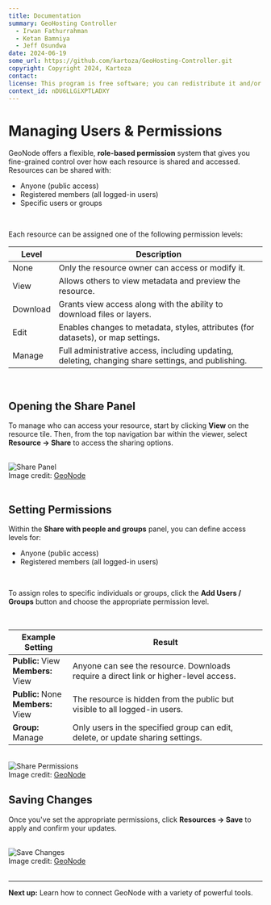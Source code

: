 ```yaml
---
title: Documentation
summary: GeoHosting Controller
  - Irwan Fathurrahman
  - Ketan Bamniya
  - Jeff Osundwa
date: 2024-06-19
some_url: https://github.com/kartoza/GeoHosting-Controller.git
copyright: Copyright 2024, Kartoza
contact:
license: This program is free software; you can redistribute it and/or modify it under the terms of the GNU Affero General Public License as published by the Free Software Foundation; either version 3 of the License, or (at your option) any later version.
context_id: nDU6LLGiXPTLADXY
---
```


# Managing Users & Permissions

GeoNode offers a flexible, **role-based permission** system that gives you fine-grained control over how each resource is shared and accessed. Resources can be shared with:

- Anyone (public access)
- Registered members (all logged-in users)
- Specific users or groups

<br>

Each resource can be assigned one of the following permission levels:

<table class="my-table-style">
  <thead>
    <tr>
      <th>Level</th>
      <th>Description</th>
    </tr>
  </thead>
  <tbody>
    <tr>
      <td>None</td>
      <td>Only the resource owner can access or modify it.</td>
    </tr>
    <tr>
      <td>View</td>
      <td>Allows others to view metadata and preview the resource.</td>
    </tr>
    <tr>
      <td>Download</td>
      <td>Grants view access along with the ability to download files or layers.</td>
    </tr>
    <tr>
      <td>Edit</td>
      <td>Enables changes to metadata, styles, attributes (for datasets), or map settings.</td>
    </tr>
    <tr>
      <td>Manage</td>
      <td>Full administrative access, including updating, deleting, changing share settings, and publishing.</td>
    </tr>
  </tbody>
</table>

<br>

## Opening the Share Panel

To manage who can access your resource, start by clicking **View** on the resource tile. Then, from the top navigation bar within the viewer, select **Resource → Share** to access the sharing options. 

<br>

<div class="image-with-caption">
  <img src="../../img/geonode-img-11-9.png" alt="Share Panel">
  <div class="caption">
    Image credit: <a href="https://geonode.org/" target="_blank">GeoNode</a>
  </div>
</div>

<br>

## Setting Permissions

Within the **Share with people and groups** panel, you can define access levels for:

- Anyone (public access)
- Registered members (all logged-in users)

<br>

To assign roles to specific individuals or groups, click the **Add Users / Groups** button and choose the appropriate permission level.

<br>

<table class="my-table-style">
  <thead>
    <tr>
      <th>Example Setting</th>
      <th>Result</th>
    </tr>
  </thead>
  <tbody>
    <tr>
      <td>
        <strong>Public:</strong> View<br>
        <strong>Members:</strong> View
      </td>
      <td>
        Anyone can see the resource. Downloads require a direct link or higher-level access.
      </td>
    </tr>
    <tr>
      <td>
        <strong>Public:</strong> None<br>
        <strong>Members:</strong> View
      </td>
      <td>
        The resource is hidden from the public but visible to all logged-in users.
      </td>
    </tr>
    <tr>
      <td>
        <strong>Group:</strong> Manage
      </td>
      <td>
        Only users in the specified group can edit, delete, or update sharing settings.
      </td>
    </tr>
  </tbody>
</table>

<br>

<div class="image-with-caption">
  <img src="../../img/geonode-img-11-10.png" alt="Share Permissions">
  <div class="caption">
    Image credit: <a href="https://geonode.org/" target="_blank">GeoNode</a>
  </div>
</div>

## Saving Changes

Once you've set the appropriate permissions, click **Resources → Save** to apply and confirm your updates.

<br>

<div class="image-with-caption">
  <img src="../../img/geonode-img-11-11.png" alt="Save Changes">
  <div class="caption">
    Image credit: <a href="https://geonode.org/" target="_blank">GeoNode</a>
  </div>
</div>

<br>

---

**Next up:** Learn how to connect GeoNode with a variety of powerful tools.

<br>
